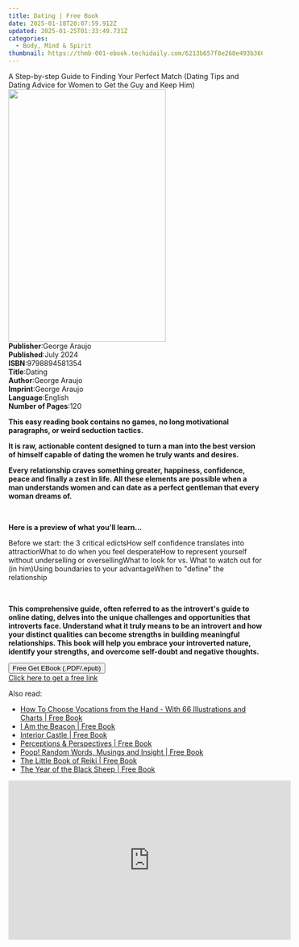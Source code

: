 ```yaml
---
title: Dating | Free Book
date: 2025-01-18T20:07:59.912Z
updated: 2025-01-25T01:33:49.731Z
categories:
  - Body, Mind & Spirit
thumbnail: https://thmb-001-ebook.techidaily.com/6213b657f8e268e493b366cf93b251e325a2e9418d42db3d103f5a6fce1d347d.jpg
---
```

<main id="book-container">
  <div class="flex flex-col">
    <div class="book-brief flex-1 py-6 px-4 sm:p-6 md:py-10 md:px-8">
      <!-- brief-->
      <div class="book-brief-main">
        A Step-by-step Guide to Finding Your Perfect Match (Dating Tips and
        Dating Advice for Women to Get the Guy and Keep Him)
      </div>
    </div>
    <div
      class="book-meta-info flex-1 grid gap-4 col-start-1 col-end-3 row-start-1 sm:mb-6 sm:grid-cols-4 lg:gap-6 lg:col-start-2 lg:row-end-6 lg:row-span-6 lg:mb-0"
    >
      <div
        class="book-meta-info-left place-content-center mt-4 p-4 text-sm leading-6 col-start-2 col-span-2 dark:text-slate-400"
      >
        <img
          class="w-full h-500 object-cover rounded-lg sm:h-255 sm:col-span-2 lg:col-span-full"
          src="https://img-001-ebook.techidaily.com/00a83af3e23b4015e6415683ef266d3016b9703995d1a3c9c36d6810dc7b3d8f.jpg"
          alt=""
          width="312"
          height="500"
        />
      </div>
      <div
        class="book-meta-info-right mt-2 col-start-1 row-start-2 col-span-3 self-center"
      >
        <!-- meta data  -->
        <div class="flex flex-col px-4 md:px-8">
          <div class="flex-1">
            <strong>Publisher</strong>:<span class="px-2">George Araujo</span>
          </div>
          <div class="flex-1">
            <strong>Published</strong>:<span class="px-2">July 2024</span>
          </div>
          <div class="flex-1">
            <strong>ISBN</strong>:<span class="px-2">9798894581354</span>
          </div>
          <div class="flex-1">
            <strong>Title</strong>:<span class="px-2">Dating</span>
          </div>
          <div class="flex-1">
            <strong>Author</strong>:<span class="px-2">George Araujo</span>
          </div>
          <div class="flex-1">
            <strong>Imprint</strong>:<span class="px-2">George Araujo</span>
          </div>
          <div class="flex-1">
            <strong>Language</strong>:<span class="px-2">English</span>
          </div>
          <div class="flex-1">
            <strong>Number of Pages</strong>:<span class="px-2">120</span>
          </div>
        </div>
      </div>
    </div>
    <div class="book-description flex-1 py-6 px-4 sm:p-6 md:py-10 md:px-8">
      <div class="book-description-main">
        <div accordion-content="" id="description">
          <p>
            <strong
              >This easy reading book contains no games, no long motivational
              paragraphs, or weird seduction tactics.</strong
            >
          </p>
          <p>
            <strong
              >It is raw, actionable content designed to turn a man into the
              best version of himself capable of dating the women he truly wants
              and desires.</strong
            >
          </p>
          <p>
            <strong
              >Every relationship craves something greater, happiness,
              confidence, peace and finally a zest in life. All these elements
              are possible when a man understands women and can date as a
              perfect gentleman that every woman dreams of.</strong
            >
          </p>
          <p><br /></p>
          <p><strong>Here is a preview of what you'll learn...</strong></p>
          <span contenteditable="false" class="ql-ui"></span>Before we start:
          the 3 critical edicts<span
            contenteditable="false"
            class="ql-ui"
          ></span
          >How self confidence translates into attraction<span
            contenteditable="false"
            class="ql-ui"
          ></span
          >What to do when you feel desperate<span
            contenteditable="false"
            class="ql-ui"
          ></span
          >How to represent yourself without underselling or overselling<span
            contenteditable="false"
            class="ql-ui"
          ></span
          >What to look for vs. What to watch out for (in him)<span
            contenteditable="false"
            class="ql-ui"
          ></span
          >Using boundaries to your advantage<span
            contenteditable="false"
            class="ql-ui"
          ></span
          >When to "define" the relationship
          <p><br /></p>
          <p>
            <strong
              >This comprehensive guide, often referred to as the introvert's
              guide to online dating, delves into the unique challenges and
              opportunities that introverts face. Understand what it truly means
              to be an introvert and how your distinct qualities can become
              strengths in building meaningful relationships. This book will
              help you embrace your introverted nature, identify your strengths,
              and overcome self-doubt and negative thoughts.</strong
            >
          </p>
        </div>
        <div class="accordion-fader"></div>
      </div>
    </div>
    <div class="book-excerpts flex-1 py-6 px-4 sm:p-6 md:py-10 md:px-8"></div>
    <div
      class="book-about-author flex-1 py-6 px-4 sm:p-6 md:py-10 md:px-8"
    ></div>
    <div class="book-free-get flex-1 py-6 px-4 sm:p-6 md:py-10 md:px-8">
      <button
        id="btn-free-get"
        class="bg-blue-500 hover:bg-blue-700 text-white font-bold py-2 px-4 rounded"
      >
        Free Get EBook (.PDF/.epub)
      </button>
      <div id="countdown-display" class="px-2 text-lg mt-2"></div>
      <a
        id="free-link"
        class="hidden bg-blue-500 hover:bg-blue-700 text-white font-bold py-2 px-4 rounded"
        href="https://www.ebooks.com/en-us/book/211400637/dating/george-araujo/"
        target="_blank"
        >Click here to get a free link</a
      >
    </div>
    <script>
      let countdownTime = 0;
      let countdownInterval = null;
      document
        .getElementById('btn-free-get')
        .addEventListener('click', startCountdown);
      function startCountdown() {
        countdownTime = new Date().getTime() + 60000 * 3;
        countdownInterval = setInterval(updateCountdown, 1000);
        document.getElementById('btn-free-get').disabled = true;
        document
          .getElementById('btn-free-get')
          .classList.add('bg-gray-500', 'cursor-not-allowed');
      }
      function updateCountdown() {
        let currentTime = new Date().getTime();
        let timeLeft = countdownTime - currentTime;
        let secondsLeft = Math.floor(timeLeft / 1000);
        document.getElementById('countdown-display').innerHTML =
          `Remaining time: ${secondsLeft} seconds.`;
        if (secondsLeft <= 0) {
          clearInterval(countdownInterval);
          document.getElementById('btn-free-get').classList.add('hidden');
          document.getElementById('free-link').classList.remove('hidden');
          document.getElementById('countdown-display').innerHTML = '';
        }
      }
    </script>
  </div>
</main>

<ins class="adsbygoogle"
      style="display:block"
      data-ad-client="ca-pub-7571918770474297"
      data-ad-slot="8358498916"
      data-ad-format="auto"
      data-full-width-responsive="true"></ins>
    

<span class="atpl-alsoreadstyle">Also read:</span>
<div><ul>
<li><a href="https://novels-ebooks.techidaily.com/210105852-9781528767026-how-to-choose-vocations-from-the-hand-with-66-illustrations-and-charts/"><u>How To Choose Vocations from the Hand - With 66 Illustrations and Charts | Free Book</u></a></li>
<li><a href="https://novels-ebooks.techidaily.com/210106028-9781735128122-i-am-the-beacon/"><u>I Am the Beacon | Free Book</u></a></li>
<li><a href="https://novels-ebooks.techidaily.com/210105878-9789389716986-interior-castle/"><u>Interior Castle | Free Book</u></a></li>
<li><a href="https://novels-ebooks.techidaily.com/210106033-9780646820637-perceptions-perspectives/"><u>Perceptions & Perspectives | Free Book</u></a></li>
<li><a href="https://novels-ebooks.techidaily.com/210106058-9781087907307-poop-random-words-musings-and-insight/"><u>Poop! Random Words, Musings and Insight | Free Book</u></a></li>
<li><a href="https://novels-ebooks.techidaily.com/210105682-9781856754545-the-little-book-of-reiki/"><u>The Little Book of Reiki | Free Book</u></a></li>
<li><a href="https://novels-ebooks.techidaily.com/210105696-9781633484436-the-year-of-the-black-sheep/"><u>The Year of the Black Sheep | Free Book</u></a></li>
</ul></div>

<!-- affiliate ads begin -->
<iframe width="560" height="315" src="https://www.youtube.com/embed/lxv4NM-89CU?si=Uj5rOkhrwZ_6QIuW" title="YouTube video player" frameborder="0" allow="accelerometer; autoplay; clipboard-write; encrypted-media; gyroscope; picture-in-picture; web-share" referrerpolicy="strict-origin-when-cross-origin" allowfullscreen></iframe>
<!-- affiliate ads end -->

